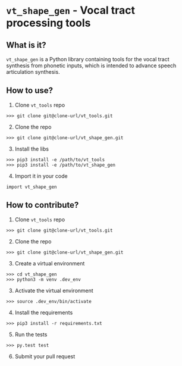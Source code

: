 # `vt_shape_gen` - Vocal tract processing tools

## What is it?

`vt_shape_gen` is a Python library containing tools for the vocal tract synthesis from phonetic inputs,
which is intended to advance speech articulation synthesis.

## How to use?

1. Clone `vt_tools` repo

```
>>> git clone git@clone-url/vt_tools.git
```

2. Clone the repo

```
>>> git clone git@clone-url/vt_shape_gen.git
```

3. Install the libs

```
>>> pip3 install -e /path/to/vt_tools
>>> pip3 install -e /path/to/vt_shape_gen
```

4. Import it in your code

```
import vt_shape_gen
```

## How to contribute?

1. Clone `vt_tools` repo

```
>>> git clone git@clone-url/vt_tools.git
```

2. Clone the repo

```
>>> git clone git@clone-url/vt_shape_gen.git
```

3. Create a virtual environment

```
>>> cd vt_shape_gen
>>> python3 -m venv .dev_env
```

3. Activate the virtual environment

```
>>> source .dev_env/bin/activate
```

4. Install the requirements

```
>>> pip3 install -r requirements.txt
```

5. Run the tests

```
>>> py.test test
```

6. Submit your pull request
